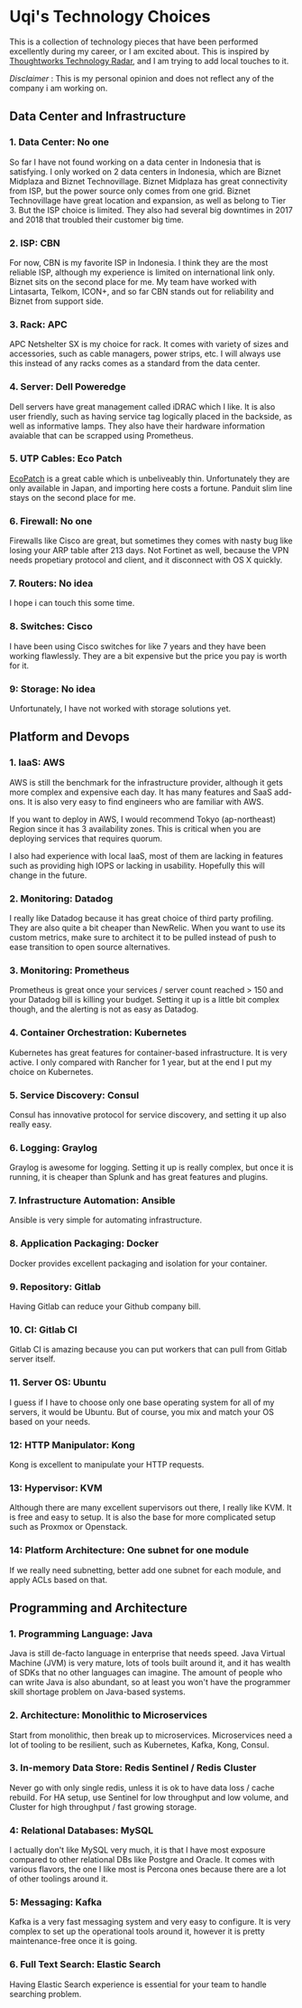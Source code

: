 # Uqi's Technology Choices

This is a collection of technology pieces that have been performed excellently during my career, or I am excited about.
This is inspired by [Thoughtworks Technology Radar](https://www.thoughtworks.com/radar), and I am trying to add local touches
to it.

_Disclaimer_ : This is my personal opinion and does not reflect any of the company i am working on.

## Data Center and Infrastructure

### 1. Data Center: No one

So far I have not found working on a data center in Indonesia that is satisfying. 
I only worked on 2 data centers in Indonesia, which are Biznet Midplaza and Biznet Technovillage.
Biznet Midplaza has great connectivity from ISP, but the power source only comes from one grid.
Biznet Technovillage have great location and expansion, as well as belong to Tier 3. But the ISP choice is limited. They
also had several big downtimes in 2017 and 2018 that troubled their customer big time.

### 2. ISP: CBN

For now, CBN is my favorite ISP in Indonesia. I think they are the most reliable ISP, although my experience is limited
on international link only. Biznet sits on the second place for me. My team have worked with Lintasarta, Telkom, ICON+,
and so far CBN stands out for reliability and Biznet from support side.

### 3. Rack: APC

APC Netshelter SX is my choice for rack. It comes with variety of sizes and accessories, such as
cable managers, power strips, etc. I will always use this instead of any racks comes as a standard from the data center.

### 4. Server: Dell Poweredge

Dell servers have great management called iDRAC which I like. It is also user friendly, such as having service tag
logically placed in the backside, as well as informative lamps. They also have their hardware information avaiable
that can be scrapped using Prometheus.

### 5. UTP Cables: Eco Patch

[EcoPatch](https://www.ncj.co.jp/product/product-ecopatch.php) is a great cable which is unbeliveably thin.
Unfortunately they are only available in Japan, and importing here costs a fortune. Panduit slim line stays on the
second place for me.

### 6. Firewall: No one

Firewalls like Cisco are great, but sometimes they comes with nasty bug like losing your ARP table after 213 days.
Not Fortinet as well, because the VPN needs propetiary protocol and client, and it disconnect with OS X quickly.

### 7. Routers: No idea

I hope i can touch this some time.

### 8. Switches: Cisco

I have been using Cisco switches for like 7 years and they have been working flawlessly. They are a bit expensive but the
price you pay is worth for it.

### 9: Storage: No idea

Unfortunately, I have not worked with storage solutions yet.

## Platform and Devops

### 1. IaaS: AWS

AWS is still the benchmark for the infrastructure provider, although it gets more complex and expensive each day.
It has many features and SaaS add-ons. It is also very easy to find engineers who are familiar with AWS.

If you want to deploy in AWS, I would recommend Tokyo (ap-northeast) Region since it has 3 availability zones. This is critical
when you are deploying services that requires quorum.

I also had experience with local IaaS, most of them are lacking in features such as providing high IOPS or lacking in usability.
Hopefully this will change in the future.

### 2. Monitoring: Datadog

I really like Datadog because it has great choice of third party profiling. They are also quite a bit cheaper than NewRelic.
When you want to use its custom metrics, make sure to architect it to be pulled instead of push to ease transition to open source 
alternatives.

### 3. Monitoring: Prometheus

Prometheus is great once your services / server count reached > 150 and your Datadog bill is killing your budget.
Setting it up is a little bit complex though, and the alerting is not as easy as Datadog.

### 4. Container Orchestration: Kubernetes

Kubernetes has great features for container-based infrastructure. It is very active. I only compared with Rancher for 1 year, 
but at the end I put my choice on Kubernetes.

### 5. Service Discovery: Consul

Consul has innovative protocol for service discovery, and setting it up also really easy.

### 6. Logging: Graylog

Graylog is awesome for logging. Setting it up is really complex, but once it is running, it is cheaper than Splunk and has great features
and plugins.

### 7. Infrastructure Automation: Ansible

Ansible is very simple for automating infrastructure. 

### 8. Application Packaging: Docker

Docker provides excellent packaging and isolation for your container.

### 9. Repository: Gitlab

Having Gitlab can reduce your Github company bill.

### 10. CI: Gitlab CI

Gitlab CI is amazing because you can put workers that can pull from Gitlab server itself.

### 11. Server OS: Ubuntu

I guess if I have to choose only one base operating system for all of my servers, it would be Ubuntu. But of course,
you mix and match your OS based on your needs.

### 12: HTTP Manipulator: Kong

Kong is excellent to manipulate your HTTP requests.

### 13: Hypervisor: KVM

Although there are many excellent supervisors out there, I really like KVM. It is free and easy to setup. It is also the base
for more complicated setup such as Proxmox or Openstack.

### 14: Platform Architecture: One subnet for one module

If we really need subnetting, better add one subnet for each module, and apply ACLs based on that.

## Programming and Architecture

### 1. Programming Language: Java

Java is still de-facto language in enterprise that needs speed. Java Virtual Machine (JVM) is very mature, lots of
tools built around it, and it has wealth of SDKs that no other languages can imagine. The amount of people who can write 
Java is also abundant, so at least you won't have the programmer skill shortage problem on Java-based systems.

### 2. Architecture: Monolithic to Microservices

Start from monolithic, then break up to microservices. Microservices need a lot of tooling to be resilient, 
such as Kubernetes, Kafka, Kong, Consul.

### 3. In-memory Data Store: Redis Sentinel / Redis Cluster

Never go with only single redis, unless it is ok to have data loss / cache rebuild. For HA setup, use Sentinel
for low throughput and low volume, and Cluster for high throughput / fast growing storage.

### 4: Relational Databases: MySQL

I actually don't like MySQL very much, it is that I have most exposure compared to other relational DBs like Postgre and Oracle.
It comes with various flavors, the one I like most is Percona ones because there are a lot of other toolings around it.

### 5: Messaging: Kafka

Kafka is a very fast messaging system and very easy to configure. It is very complex to set up the operational tools around it,
however it is pretty maintenance-free once it is going.

### 6. Full Text Search: Elastic Search

Having Elastic Search experience is essential for your team to handle searching problem.

